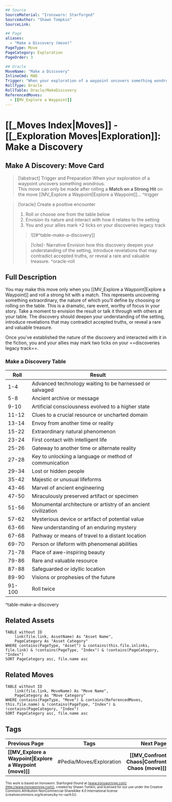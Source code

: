```yaml
---
## Source
SourceMaterial: "Ironsworn: Starforged"
SourceAuthor: "Shawn Tompkin"
SourceLink: 

## Page
aliases:
  - "Make a Discovery (move)"
PageType: Move
PageCategory: Exploration
PageOrder: 3

## Oracle
MoveName: "Make a Discovery"
InlineCmd: MAD
Trigger: "When your exploration of a waypoint uncovers something wondrous"
RollType: Oracle
RollTable: Oracle/MakeDiscovery
ReferencedMoves: 
  - [[MV_Explore a Waypoint]]
---
```

# [[_Moves Index|Moves]] - [[_Exploration Moves|Exploration]]:  Make a Discovery
## Make A Discovery: Move Card
>[!abstract]  Trigger and Preparation
>When your exploration of a waypoint uncovers something wondrous.  
>This move can only be made after rolling a **Match on a Strong Hit** on the move [[MV_Explore a Waypoint|Explore a Waypoint]]... ^trigger

> [!oracle] Create a positive encounter
> 1. Roll or choose one from the table below
> 2. Envision its nature and interact with how it relates to the setting
> 3. You and your allies mark +2 ticks on your discoveries legacy track
> > ![[#^table-make-a-discovery]]
>
> >[!cite]- Narrative
> Envision how this discovery deepen your understanding of the setting, introduce revelations that may contradict accepted truths, or reveal a rare and valuable treasure. ^oracle-roll

## Full Description
You may make this move only when you [[MV_Explore a Waypoint|Explore a Waypoint]] and roll a strong hit with a match. This represents uncovering something extraordinary, the nature of which you’ll define by choosing or rolling on the table. This is a dramatic, rare event, worthy of focus in your story. Take a moment to envision the result or talk it through with others at your table. The discovery should deepen your understanding of the setting, introduce revelations that may contradict accepted truths, or reveal a rare and valuable treasure. 

Once you’ve established the nature of the discovery and interacted with it in the fiction, you and your allies may mark two ticks on your ==discoveries legacy track==.

### Make a Discovery Table
| Roll | Result |
| --- | --- |
| 1-4 | Advanced technology waiting to be harnessed or salvaged |
| 5-8 | Ancient archive or message |
| 9-10 | Artificial consciousness evolved to a higher state |
| 11-12 | Clues to a crucial resource or uncharted domain |
| 13-14 | Envoy from another time or reality |
| 15-22 | Extraordinary natural phenomenon |
| 23-24 | First contact with intelligent life |
| 25-26 | Gateway to another time or alternate reality |
| 27-28 | Key to unlocking a language or method of communication |
| 29-34 | Lost or hidden people |
| 35-42 | Majestic or unusual lifeforms |
| 43-46 | Marvel of ancient engineering |
| 47-50 | Miraculously preserved artifact or specimen |
| 51-56 | Monumental architecture or artistry of an ancient civilization |
| 57-62 | Mysterious device or artifact of potential value |
| 63-66 | New understanding of an enduring mystery |
| 67-68 | Pathway or means of travel to a distant location |
| 69-70 | Person or lifeform with phenomenal abilities |
| 71-78 | Place of awe-inspiring beauty |
| 79-86 | Rare and valuable resource |
| 87-88 | Safeguarded or idyllic location |
| 89-90 | Visions or prophesies of the future |
| 91-100 | Roll twice |
^table-make-a-discovery

## Related Assets
```dataview
TABLE without ID
	link(file.link, AssetName) As "Asset Name",
	PageCategory As "Asset Category"
WHERE contains(PageType, "Asset") & contains(this.file.inlinks, file.link) & !contains(PageType, "Index") & !contains(PageCategory, "Index")
SORT PageCategory asc, file.name asc
```

## Related Moves
```dataview
TABLE without ID
	link(file.link, MoveName) As "Move Name",
	PageCategory As "Move Category"
WHERE contains(PageType, "Move") & contains(ReferencedMoves, this.file.name) & !contains(PageType, "Index") & !contains(PageCategory, "Index")
SORT PageCategory asc, file.name asc
```

## Tags
| Previous Page | Tags | Next Page |
|:--- |:---:| ---:|
| **[[MV_Explore a Waypoint\|Explore a Waypoint (move)]]** | #Pedia/Moves/Exploration | **[[MV_Confront Chaos\|Confront Chaos (move)]]** |

<font size=-2>This work is based on Ironsworn: Starforged (found at [www.ironswornrpg.com](http://www.ironswornrpg.com)), created by Shawn Tomkin, and licensed for our use under the Creative Commons Attribution-NonCommercial-ShareAlike 4.0 International license  (creativecommons.org/licenses/by-nc-sa/4.0/).</font>